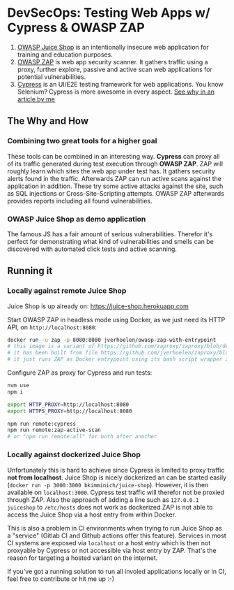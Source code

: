 # DevSecOps: Testing Web Apps w/ Cypress & OWASP ZAP

1. [OWASP Juice Shop](https://owasp.org/www-project-juice-shop/) is an intentionally insecure web application for training and education purposes.
2. [OWASP ZAP](https://www.zaproxy.org/) is web app security scanner. It gathers traffic using a proxy, further explore, passive and active scan web applications for potential vulnerabilities.
3. [Cypress](https://www.cypress.io) is an UI/E2E testing framework for web applications. You know Selenium? Cypress is more awesome in every aspect. [See why in an article by me](https://blog.codecentric.de/en/2020/10/cypress-ui-end2end-testing/)

## The Why and How
### Combining two great tools for a higher goal

These tools can be combined in an interesting way. **Cypress** can proxy all of its traffic generated during test execution through **OWASP ZAP**. ZAP will roughly learn which sites the web app under test has. It gathers security alerts found in the traffic. Afterwards ZAP can run active scans against the application in addition. These try some active attacks against the site, such as SQL injections or Cross-Site-Scripting attempts. OWASP ZAP afterwards provides reports including all found vulnerabilities.

### OWASP Juice Shop as demo application

The famous JS has a fair amount of serious vulnerabilities. Therefor it's perfect for demonstrating what kind of vulnerabilities and smells can be discovered with automated click tests and active scanning.

## Running it

### Locally against remote Juice Shop

Juice Shop is up already on: https://juice-shop.herokuapp.com

Start OWASP ZAP in headless mode using Docker, as we just need its HTTP API, on `http://localhost:8080`:

```bash
docker run -u zap -p 8080:8080 jverhoelen/owasp-zap-with-entrypoint
# this image is a variant of https://github.com/zaproxy/zaproxy/blob/develop/docker/Dockerfile-bare
# it has been built from file https://github.com/jverhoelen/zaproxy/blob/develop/docker/Dockerfile-bare-entrypoint
# it just runs ZAP as Docker entrypoint using its bash script wrapper zap.sh with some default arguments so it binds to 0.0.0.0:8080 as daemon without API key
```

Configure ZAP as proxy for Cypress and run tests:

```bash
nvm use
npm i

export HTTP_PROXY=http://localhost:8080
export HTTPS_PROXY=http://localhost:8080

npm run remote:cypress
npm run remote:zap-active-scan
# or "npm run remote:all" for both after another
```

### Locally against dockerized Juice Shop

Unfortunately this is hard to achieve since Cypress is limited to proxy traffic **not from localhost**. Juice Shop is nicely dockerized an can be started easily (`docker run -p 3000:3000 bkimminich/juice-shop`). However, it is then available on `localhost:3000`. Cypress test traffic will therefor not be proxied through ZAP. Also the approach of adding a line such as `127.0.0.1     juiceshop` to `/etc/hosts` does not work as dockerized ZAP is not able to access the Juice Shop via a host entry from within Docker.

This is also a problem in CI environments when trying to run Juice Shop as a "service" (Gitlab CI and Github actions offer this feature). Services in most CI systems are exposed via `localhost` or a host entry which is then not proxyable by Cypress or not accessible via host entry by ZAP. That's the reason for targeting a hosted variant on the internet.

If you've got a running solution to run all involed applications locally or in CI, feel free to contribute or hit me up :-)